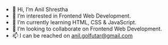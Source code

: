 - 👋 Hi, I’m Anil Shrestha
- 👀 I’m interested in Frontend Web Development. 
- 🌱 I’m currently learning HTML, CSS & JavaScript.
- 💞️ I’m looking to collaborate on Frontend Web Development.
- 📫 I can be reached on anil.golfutar@gmail.com

<!---
anil-golfutar/anil-golfutar is a ✨ special ✨ repository because its `README.md` (this file) appears on your GitHub profile.
You can click the Preview link to take a look at your changes.
--->
